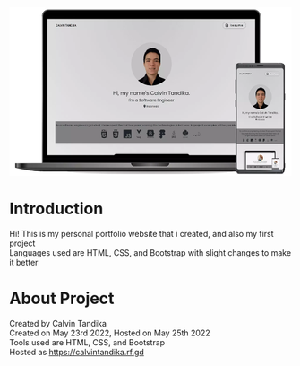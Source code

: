 <img src="Library/portfolio.webp" alt="profile" style="height:300px; align=center">

# Introduction

Hi! This is my personal portfolio website that i created, and also my first project <br>
Languages used are HTML, CSS, and Bootstrap with slight changes to make it better

# About Project
Created by Calvin Tandika <br>
Created on May 23rd 2022, Hosted on May 25th 2022 <br>
Tools used are HTML, CSS, and Bootstrap <br>
Hosted as https://calvintandika.rf.gd

